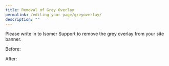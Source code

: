 ```yaml
---
title: Removal of Grey Overlay
permalink: /editing-your-page/greyoverlay/
description: ""
---
```

Please write in to Isomer Support to remove  the grey overlay from your site banner.

Before:

After:

